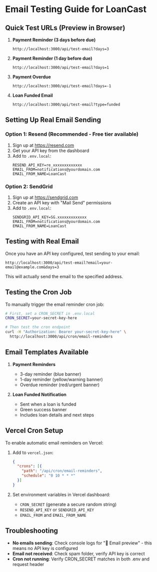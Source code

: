# Email Testing Guide for LoanCast

## Quick Test URLs (Preview in Browser)

1. **Payment Reminder (3 days before due)**
   ```
   http://localhost:3000/api/test-email?days=3
   ```

2. **Payment Reminder (1 day before due)**
   ```
   http://localhost:3000/api/test-email?days=1
   ```

3. **Payment Overdue**
   ```
   http://localhost:3000/api/test-email?days=-1
   ```

4. **Loan Funded Email**
   ```
   http://localhost:3000/api/test-email?type=funded
   ```

## Setting Up Real Email Sending

### Option 1: Resend (Recommended - Free tier available)

1. Sign up at https://resend.com
2. Get your API key from the dashboard
3. Add to `.env.local`:
   ```
   RESEND_API_KEY=re_xxxxxxxxxxxxx
   EMAIL_FROM=notifications@yourdomain.com
   EMAIL_FROM_NAME=LoanCast
   ```

### Option 2: SendGrid

1. Sign up at https://sendgrid.com
2. Create an API key with "Mail Send" permissions
3. Add to `.env.local`:
   ```
   SENDGRID_API_KEY=SG.xxxxxxxxxxxxx
   EMAIL_FROM=notifications@yourdomain.com
   EMAIL_FROM_NAME=LoanCast
   ```

## Testing with Real Email

Once you have an API key configured, test sending to your email:

```
http://localhost:3000/api/test-email?email=your-email@example.com&days=3
```

This will actually send the email to the specified address.

## Testing the Cron Job

To manually trigger the email reminder cron job:

```bash
# First, set a CRON_SECRET in .env.local
CRON_SECRET=your-secret-key-here

# Then test the cron endpoint
curl -H "Authorization: Bearer your-secret-key-here" \
  http://localhost:3000/api/cron/email-reminders
```

## Email Templates Available

1. **Payment Reminders**
   - 3-day reminder (blue banner)
   - 1-day reminder (yellow/warning banner)
   - Overdue reminder (red/urgent banner)

2. **Loan Funded Notification**
   - Sent when a loan is funded
   - Green success banner
   - Includes loan details and next steps

## Vercel Cron Setup

To enable automatic email reminders on Vercel:

1. Add to `vercel.json`:
   ```json
   {
     "crons": [{
       "path": "/api/cron/email-reminders",
       "schedule": "0 10 * * *"
     }]
   }
   ```

2. Set environment variables in Vercel dashboard:
   - `CRON_SECRET` (generate a secure random string)
   - `RESEND_API_KEY` or `SENDGRID_API_KEY`
   - `EMAIL_FROM` and `EMAIL_FROM_NAME`

## Troubleshooting

- **No emails sending**: Check console logs for "📧 Email preview" - this means no API key is configured
- **Email not received**: Check spam folder, verify API key is correct
- **Cron not running**: Verify CRON_SECRET matches in both .env and request header